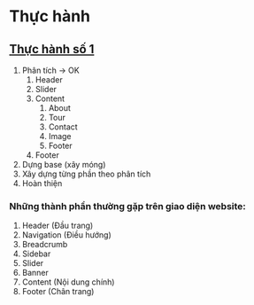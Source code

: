 # Thực hành

## **[Thực hành số 1](https://www.w3schools.com/w3css/tryw3css_templates_band.htm)**
1. Phân tích -> OK
    1. Header
    2. Slider
    3. Content
        1. About
        2. Tour
        3. Contact
        4. Image
        5. Footer
    4. Footer
2. Dựng base (xây móng)
3. Xây dựng từng phần theo phân tích
4. Hoàn thiện

### Những thành phần thường gặp trên giao diện website:
1. Header (Đầu trang)
2. Navigation (Điều hướng)
3. Breadcrumb
4. Sidebar
5. Slider
6. Banner
7. Content (Nội dung chính)
8. Footer (Chân trang)